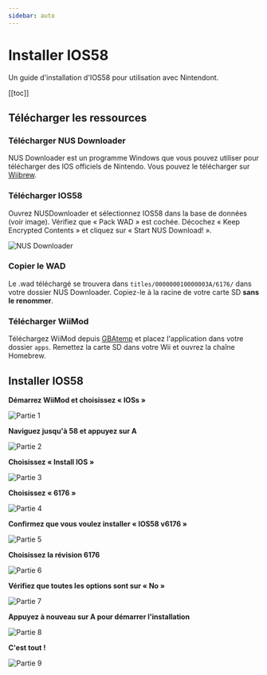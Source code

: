 ```yaml
---
sidebar: auto
---
```


# Installer IOS58

Un guide d'installation d'IOS58 pour utilisation avec Nintendont.

[[toc]]

## Télécharger les ressources

### Télécharger NUS Downloader

NUS Downloader est un programme Windows que vous pouvez utiliser pour télécharger des IOS officiels de Nintendo. Vous pouvez le télécharger sur [Wiibrew](http://wiibrew.org/wiki/NUS_Downloader).

### Télécharger IOS58

Ouvrez NUSDownloader et sélectionnez IOS58 dans la base de données (voir image). Vérifiez que « Pack WAD » est cochée. Décochez « Keep Encrypted Contents » et cliquez sur « Start NUS Download! ».

![NUS Downloader](/img/nusdownloader_00.png)

### Copier le WAD

Le .wad téléchargé se trouvera dans `titles/000000010000003A/6176/` dans votre dossier NUS Downloader. Copiez-le à la racine de votre carte SD **sans le renommer**.

### Télécharger WiiMod

Téléchargez WiiMod depuis [GBAtemp](https://gbatemp.net/threads/wii-mod.272321/) et placez l'application dans votre dossier `apps`. Remettez la carte SD dans votre Wii et ouvrez la chaîne Homebrew.

## Installer IOS58

**Démarrez WiiMod et choisissez « IOSs »**

![Partie 1](/img/wiimod_00.png)

**Naviguez jusqu'à 58 et appuyez sur A**

![Partie 2](/img/wiimod_01.png)

**Choisissez « Install IOS »**

![Partie 3](/img/wiimod_02.png)

**Choisissez « 6176 »**

![Partie 4](/img/wiimod_03.png)

**Confirmez que vous voulez installer « IOS58 v6176 »**

![Partie 5](/img/wiimod_04.png)

**Choisissez la révision 6176**

![Partie 6](/img/wiimod_05.png)

**Vérifiez que toutes les options sont sur « No »**

![Partie 7](/img/wiimod_06.png)

**Appuyez à nouveau sur A pour démarrer l'installation**

![Partie 8](/img/wiimod_07.png)

**C'est tout !**

![Partie 9](/img/wiimod_08.png)
